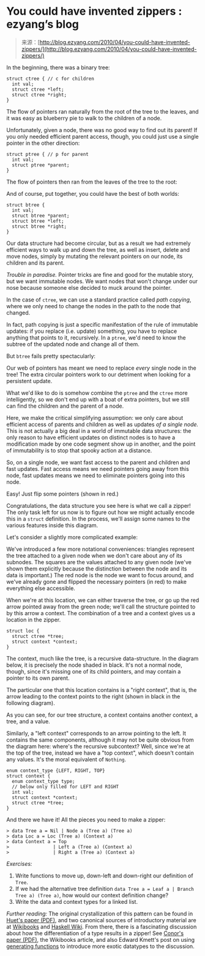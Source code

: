 <!--yml
category: 未分类
date: 2024-07-01 18:18:23
-->

# You could have invented zippers : ezyang’s blog

> 来源：[http://blog.ezyang.com/2010/04/you-could-have-invented-zippers/](http://blog.ezyang.com/2010/04/you-could-have-invented-zippers/)

In the beginning, there was a binary tree:

```
struct ctree { // c for children
  int val;
  struct ctree *left;
  struct ctree *right;
}

```

The flow of pointers ran naturally from the root of the tree to the leaves, and it was easy as blueberry pie to walk to the children of a node.

Unfortunately, given a node, there was no good way to find out its parent! If you only needed efficient parent access, though, you could just use a single pointer in the other direction:

```
struct ptree { // p for parent
  int val;
  struct ptree *parent;
}

```

The flow of pointers then ran from the leaves of the tree to the root:

And of course, put together, you could have the best of both worlds:

```
struct btree {
  int val;
  struct btree *parent;
  struct btree *left;
  struct btree *right;
}

```

Our data structure had become circular, but as a result we had extremely efficient ways to walk up and down the tree, as well as insert, delete and move nodes, simply by mutating the relevant pointers on our node, its children and its parent.

*Trouble in paradise.* Pointer tricks are fine and good for the mutable story, but we want immutable nodes. We want nodes that won't change under our nose because someone else decided to muck around the pointer.

In the case of `ctree`, we can use a standard practice called *path copying*, where we only need to change the nodes in the path to the node that changed.

In fact, path copying is just a specific manifestation of the rule of immutable updates: if you replace (i.e. update) something, you have to replace anything that points to it, recursively. In a `ptree`, we'd need to know the subtree of the updated node and change all of them.

But `btree` fails pretty spectacularly:

Our web of pointers has meant we need to replace *every* single node in the tree! The extra circular pointers work to our detriment when looking for a persistent update.

What we'd like to do is somehow combine the `ptree` and the `ctree` more intelligently, so we don't end up with a boat of extra pointers, but we still can find the children and the parent of a node.

Here, we make the critical simplifying assumption: we only care about efficient access of parents and children as well as updates *of a single node.* This is not actually a big deal in a world of immutable data structures: the only reason to have efficient updates on distinct nodes is to have a modification made by one code segment show up in another, and the point of immutability is to stop that spooky action at a distance.

So, on a single node, we want fast access to the parent and children and fast updates. Fast access means we need pointers going away from this node, fast updates means we need to eliminate pointers going into this node.

Easy! Just flip some pointers (shown in red.)

Congratulations, the data structure you see here is what we call a zipper! The only task left for us now is to figure out how we might actually encode this in a `struct` definition. In the process, we'll assign some names to the various features inside this diagram.

Let's consider a slightly more complicated example:

We've introduced a few more notational conveniences: triangles represent the tree attached to a given node when we don't care about any of its subnodes. The squares are the values attached to any given node (we've shown them explicitly because the distinction between the node and its data is important.) The red node is the node we want to focus around, and we've already gone and flipped the necessary pointers (in red) to make everything else accessible.

When we're at this location, we can either traverse the tree, or go up the red arrow pointed away from the green node; we'll call the structure pointed to by this arrow a context. The combination of a tree and a context gives us a location in the zipper.

```
struct loc {
  struct ctree *tree;
  struct context *context;
}

```

The context, much like the tree, is a recursive data-structure. In the diagram below, it is precisely the node shaded in black. It's not a normal node, though, since it's missing one of its child pointers, and may contain a pointer to its own parent.

The particular one that this location contains is a "right context", that is, the arrow leading to the context points to the right (shown in black in the following diagram).

As you can see, for our tree structure, a context contains another context, a tree, and a value.

Similarly, a "left context" corresponds to an arrow pointing to the left. It contains the same components, although it may not be quite obvious from the diagram here: where's the recursive subcontext? Well, since we're at the top of the tree, instead we have a "top context", which doesn't contain any values. It's the moral equivalent of `Nothing`.

```
enum context_type {LEFT, RIGHT, TOP}
struct context {
  enum context_type type;
  // below only filled for LEFT and RIGHT
  int val;
  struct context *context;
  struct ctree *tree;
}

```

And there we have it! All the pieces you need to make a zipper:

```
> data Tree a = Nil | Node a (Tree a) (Tree a)
> data Loc a = Loc (Tree a) (Context a)
> data Context a = Top
>                | Left a (Tree a) (Context a)
>                | Right a (Tree a) (Context a)

```

*Exercises:*

1.  Write functions to move up, down-left and down-right our definition of `Tree`.
2.  If we had the alternative tree definition `data Tree a = Leaf a | Branch Tree a) (Tree a)`, how would our context definition change?
3.  Write the data and context types for a linked list.

*Further reading:* The original crystallization of this pattern can be found in [Huet's paper (PDF)](http://www.st.cs.uni-saarland.de/edu/seminare/2005/advanced-fp/docs/huet-zipper.pdf), and two canonical sources of introductory material are at [Wikibooks](http://en.wikibooks.org/wiki/Haskell/Zippers) and [Haskell Wiki](http://www.haskell.org/haskellwiki/Zipper). From there, there is a fascinating discussion about how the differentiation of a type results in a zipper! See [Conor's paper (PDF)](http://www.cs.nott.ac.uk/~ctm/diff.pdf), the Wikibooks article, and also Edward Kmett's post on using [generating functions](http://comonad.com/reader/2008/generatingfunctorology/) to introduce more exotic datatypes to the discussion.